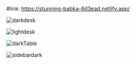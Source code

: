 
#link: https://stunning-babka-8d3ead.netlify.app/

![darkdesk](https://user-images.githubusercontent.com/61586802/166170049-541e90b6-1e97-4fd7-82ba-ca42758b7230.png)

![lightdesk](https://user-images.githubusercontent.com/61586802/166170053-a6a52fc2-11b7-4ef3-8401-7f15cf70c7ba.png)

![darkTable](https://user-images.githubusercontent.com/61586802/166170058-92397088-43eb-464d-b72a-c44ddf31f107.png)

![sidebardark](https://user-images.githubusercontent.com/61586802/166170060-82cf0aef-2cfb-4199-b626-9c4d8f64188e.png)
